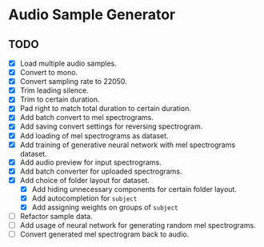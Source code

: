 # Audio Sample Generator

## TODO

- [x] Load multiple audio samples.
- [x] Convert to mono.
- [x] Convert sampling rate to 22050.
- [x] Trim leading silence.
- [x] Trim to certain duration.
- [x] Pad right to match total duration to certain duration.
- [x] Add batch convert to mel spectrograms.
- [x] Add saving convert settings for reversing spectrogram.
- [x] Add loading of mel spectrograms as dataset.
- [x] Add training of generative neural network with mel spectrograms dataset.
- [x] Add audio preview for input spectrograms.
- [x] Add batch converter for uploaded spectrograms.
- [x] Add choice of folder layout for dataset.
  - [x] Add hiding unnecessary components for certain folder layout.
  - [x] Add autocompletion for `subject`
  - [x] Add assigning weights on groups of `subject`
- [ ] Refactor sample data.
- [ ] Add usage of neural network for generating random mel spectrograms.
- [ ] Convert generated mel spectrogram back to audio.
